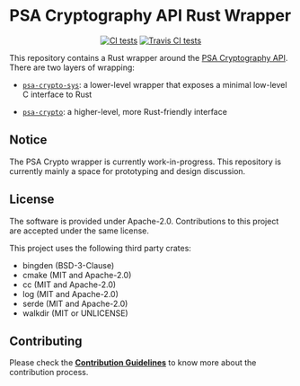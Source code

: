 <!--
  -- Copyright 2020 Contributors to the Parsec project. 
  -- SPDX-License-Identifier: Apache-2.0
--->
# PSA Cryptography API Rust Wrapper

<p align="center">
  <a href="https://github.com/parallaxsecond/rust-psa-crypto/actions?query=workflow%3A%22Continuous+Integration%22"><img src="https://github.com/parallaxsecond/rust-psa-crypto/workflows/Continuous%20Integration/badge.svg" alt="CI tests"/></a>
  <a href="https://travis-ci.com/parallaxsecond/rust-psa-crypto"><img src="https://travis-ci.com/parallaxsecond/rust-psa-crypto.svg?branch=master" alt="Travis CI tests"/></a>
</p>

This repository contains a Rust wrapper around the [PSA Cryptography API](https://developer.arm.com/architectures/security-architectures/platform-security-architecture/documentation). There are two layers of wrapping:

* [`psa-crypto-sys`](psa-crypto-sys): a lower-level wrapper that exposes a minimal low-level C interface to Rust

* [`psa-crypto`](psa-crypto): a higher-level, more Rust-friendly interface

## Notice

The PSA Crypto wrapper is currently work-in-progress. This repository is currently mainly a space for prototyping and design discussion.

## License

The software is provided under Apache-2.0. Contributions to this project are accepted under the same license.

This project uses the following third party crates:

* bingden (BSD-3-Clause)
* cmake (MIT and Apache-2.0)
* cc (MIT and Apache-2.0)
* log (MIT and Apache-2.0)
* serde (MIT and Apache-2.0)
* walkdir (MIT or UNLICENSE)

## Contributing

Please check the [**Contribution Guidelines**](https://parallaxsecond.github.io/parsec-book/contributing.html)
to know more about the contribution process.
